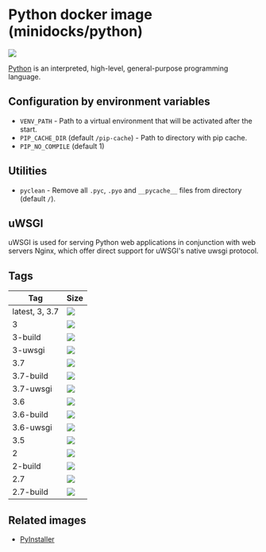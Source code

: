 Python docker image (minidocks/python)
======================================

![](https://upload.wikimedia.org/wikipedia/commons/thumb/f/f8/Python_logo_and_wordmark.svg/320px-Python_logo_and_wordmark.svg.png)

[Python](https://www.python.org/) is an interpreted, high-level, general-purpose programming language.

Configuration by environment variables
--------------------------------------

- `VENV_PATH` - Path to a virtual environment that will be activated after the start.
- `PIP_CACHE_DIR` (default `/pip-cache`) - Path to directory with pip cache.
- `PIP_NO_COMPILE` (default 1)

Utilities
---------

- `pyclean` - Remove all `.pyc`, `.pyo` and `__pycache__` files from directory (default `/`).

uWSGI
-----

uWSGI is used for serving Python web applications in conjunction with web servers Nginx, which offer direct support for
uWSGI's native uwsgi protocol.

Tags
----

 Tag            | Size
 ---            | ----
 latest, 3, 3.7 | [![](https://images.microbadger.com/badges/image/minidocks/python.svg)](https://microbadger.com/images/minidocks/python)
 3              | [![](https://images.microbadger.com/badges/image/minidocks/python:3.7.svg)](https://microbadger.com/images/minidocks/python:3.7)
 3-build        | [![](https://images.microbadger.com/badges/image/minidocks/python:3-build.svg)](https://microbadger.com/images/minidocks/python:3-build)
 3-uwsgi        | [![](https://images.microbadger.com/badges/image/minidocks/python:3-uwsgi.svg)](https://microbadger.com/images/minidocks/python:3-uwsgi)
 3.7            | [![](https://images.microbadger.com/badges/image/minidocks/python:3.7.svg)](https://microbadger.com/images/minidocks/python:3.7)
 3.7-build      | [![](https://images.microbadger.com/badges/image/minidocks/python:3.7-build.svg)](https://microbadger.com/images/minidocks/python:3.7-build)
 3.7-uwsgi      | [![](https://images.microbadger.com/badges/image/minidocks/python:3.7-uwsgi.svg)](https://microbadger.com/images/minidocks/python:3.7-uwsgi)
 3.6            | [![](https://images.microbadger.com/badges/image/minidocks/python:3.6.svg)](https://microbadger.com/images/minidocks/python:3.6)
 3.6-build      | [![](https://images.microbadger.com/badges/image/minidocks/python:3.6-uwsgi.svg)](https://microbadger.com/images/minidocks/python:3.6-uwsgi)
 3.6-uwsgi      | [![](https://images.microbadger.com/badges/image/minidocks/python:3.6-uwsgi.svg)](https://microbadger.com/images/minidocks/python:3.6-uwsgi)
 3.5            | [![](https://images.microbadger.com/badges/image/minidocks/python:3.5.svg)](https://microbadger.com/images/minidocks/python:3.5)
 2              | [![](https://images.microbadger.com/badges/image/minidocks/python:2.svg)](https://microbadger.com/images/minidocks/python:2)
 2-build        | [![](https://images.microbadger.com/badges/image/minidocks/python:2-build.svg)](https://microbadger.com/images/minidocks/python:2-build)
 2.7            | [![](https://images.microbadger.com/badges/image/minidocks/python:2.7.svg)](https://microbadger.com/images/minidocks/python:2.7)
 2.7-build      | [![](https://images.microbadger.com/badges/image/minidocks/python:2.7-build.svg)](https://microbadger.com/images/minidocks/python:2.7-build)

Related images
--------------

- [PyInstaller](https://github.com/minidocks/pyinstaller)
